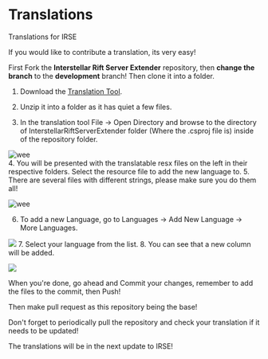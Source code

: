 # Translations
Translations for IRSE


If you would like to contribute a translation, its very easy! 

  First Fork the **Interstellar Rift Server Extender** repository, then **change the branch** to the **development** branch! Then clone it into a folder.

  1. Download the [Translation Tool](https://github.com/HakanL/resxtranslator/releases/latest).
  2. Unzip it into a folder as it has quiet a few files.

  3. In the translation tool File -> Open Directory and browse to the directory of InterstellarRiftServerExtender folder (Where the .csproj file is) inside of the repository folder.
  
  ![wee](https://ul.rootronics.org/DHoD)  
  4. You will be presented with the translatable resx files on the left in their respective folders. Select the resource file to add the new language to.
  5. There are several files with different strings, please make sure you do them all!
  
  ![wee](https://ul.rootronics.org/b3DZ)

  6. To add a new Language, go to Languages -> Add New Language -> More Languages.
  
  ![](https://ul.rootronics.org/S0Ol)
  7. Select your language from the list.
  8. You can see that a new column will be added.
  
 ![](https://ul.rootronics.org/zCn3)

  When you're done, go ahead and Commit your changes, remember to add the files to the commit, then Push!
  
  Then make pull request as this repository being the base!
  
  Don't forget to periodically pull the repository and check your translation if it needs to be updated!
  
  The translations will be in the next update to IRSE!
   
